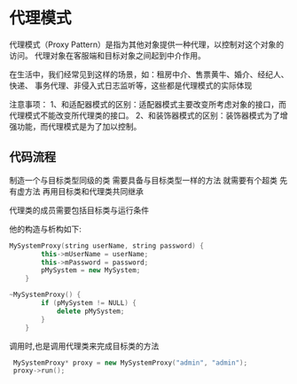 # 代理模式

代理模式（Proxy Pattern）是指为其他对象提供一种代理，以控制对这个对象的访问。 代理对象在客服端和目标对象之间起到中介作用。

在生活中，我们经常见到这样的场景，如：租房中介、售票黄牛、婚介、经纪人、快递、 事务代理、非侵入式日志监听等，这些都是代理模式的实际体现

注意事项：
1、和适配器模式的区别：适配器模式主要改变所考虑对象的接口，而代理模式不能改变所代理类的接口。
2、和装饰器模式的区别：装饰器模式为了增强功能，而代理模式是为了加以控制。


## 代码流程
制造一个与目标类型同级的类 需要具备与目标类型一样的方法
就需要有个超类 先有虚方法 再用目标类和代理类共同继承

代理类的成员需要包括目标类与运行条件

他的构造与析构如下:
```c++
MySystemProxy(string userName, string password) {
        this->mUserName = userName;
        this->mPassword = password;
        pMySystem = new MySystem;
    }

~MySystemProxy() {
        if (pMySystem != NULL) {
            delete pMySystem;
        }
    }
```
调用时,也是调用代理类来完成目标类的方法
```c++
 MySystemProxy* proxy = new MySystemProxy("admin", "admin");
 proxy->run();
```
